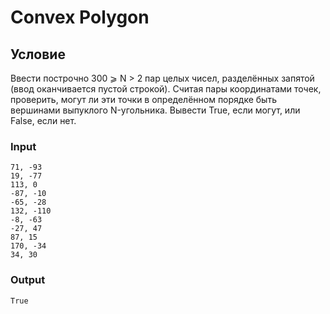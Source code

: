 # Convex Polygon

## Условие

Ввести построчно 300 ⩾ N > 2 пар целых чисел, разделённых запятой (ввод оканчивается пустой строкой). Считая пары координатами точек, проверить, могут ли эти точки в определённом порядке быть вершинами выпуклого N-угольника. Вывести True, если могут, или False, если нет.

### Input

```
71, -93
19, -77
113, 0
-87, -10
-65, -28
132, -110
-8, -63
-27, 47
87, 15
170, -34
34, 30
```

### Output

```
True
```
